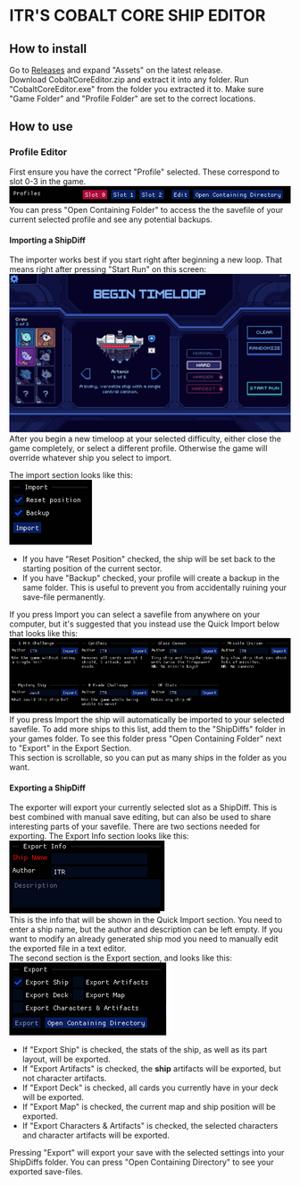 # ITR'S COBALT CORE SHIP EDITOR
## How to install
Go to [Releases](https://github.com/ITR13/CobaltCoreEditor/releases) and expand "Assets" on the latest release.  
Download CobaltCoreEditor.zip and extract it into any folder.
Run "CobaltCoreEditor.exe" from the folder you extracted it to.
Make sure "Game Folder" and "Profile Folder" are set to the correct locations.

## How to use
### Profile Editor
First ensure you have the correct "Profile" selected. These correspond to slot 0-3 in the game.  
![Profile Picker](https://raw.githubusercontent.com/ITR13/CobaltCoreEditor/main/.readme/ProfilePicker.png)  
You can press "Open Containing Folder" to access the the savefile of your current selected profile and see any potential backups.

#### Importing a ShipDiff
The importer works best if you start right after beginning a new loop. That means right after pressing "Start Run" on this screen:  
![BEGIN TIMELOOP screen](https://raw.githubusercontent.com/ITR13/CobaltCoreEditor/main/.readme/BeginTimeloop.png)  
After you begin a new timeloop at your selected difficulty, either close the game completely, or select a different profile. Otherwise the game will override whatever ship you select to import.

The import section looks like this:  
![Import (Text), Reset Position (Toggle), Backup (Toggle), Import (Button)](https://raw.githubusercontent.com/ITR13/CobaltCoreEditor/main/.readme/Import.png)  
- If you have "Reset Position" checked, the ship will be set back to the starting position of the current sector.
- If you have "Backup" checked, your profile will create a backup in the same folder. This is useful to prevent you from accidentally ruining your save-file permanently.  

If you press Import you can select a savefile from anywhere on your computer, but it's suggested that you instead use the Quick Import below that looks like this:
![Grid of sections with the following layout: Title (Text), Author (Text) Author Name (Text on different background) Import (Button), Description (Text)](https://raw.githubusercontent.com/ITR13/CobaltCoreEditor/main/.readme/QuickImport.png)  
If you press Import the ship will automatically be imported to your selected savefile.
To add more ships to this list, add them to the "ShipDiffs" folder in your games folder. To see this folder press "Open Containing Folder" next to "Export" in the Export Section.  
This section is scrollable, so you can put as many ships in the folder as you want.  
#### Exporting a ShipDiff
The exporter will export your currently selected slot as a ShipDiff. This is best combined with manual save editing, but can also be used to share interesting parts of your savefile. There are two sections needed for exporting. The Export Info section looks like this:  
![Ship Name (Text Field), Author (Text Field), Description (Text Area)](https://raw.githubusercontent.com/ITR13/CobaltCoreEditor/main/.readme/ExportInfo.png)  
This is the info that will be shown in the Quick Import section. You need to enter a ship name, but the author and description can be left empty. If you want to modify an already generated ship mod you need to manually edit the exported file in a text editor.  
The second section is the Export section, and looks like this:  
![Export (Text), Export Ship (Toggle) Export Artifacts (Toggle), Export Deck (Toggle) Export Map (Toggle), Export Characters & Artifacts (Toggle), Export (Button) Open Containing Directory (Button)](https://raw.githubusercontent.com/ITR13/CobaltCoreEditor/main/.readme/Export.png)  
- If "Export Ship" is checked, the stats of the ship, as well as its part layout, will be exported.
- If "Export Artifacts" is checked, the **ship** artifacts will be exported, but not character artifacts.
- If "Export Deck" is checked, all cards you currently have in your deck will be exported.
- If "Export Map" is checked, the current map and ship position will be exported.
- If "Export Characters & Artifacts" is checked, the selected characters and character artifacts will be exported.  

Pressing "Export" will export your save with the selected settings into your ShipDiffs folder. You can press "Open Containing Directory" to see your exported save-files.
